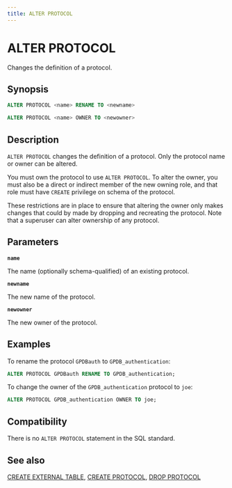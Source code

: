 ```yaml
---
title: ALTER PROTOCOL
---
```


# ALTER PROTOCOL

Changes the definition of a protocol.

## Synopsis

```sql
ALTER PROTOCOL <name> RENAME TO <newname>

ALTER PROTOCOL <name> OWNER TO <newowner>
```

## Description

`ALTER PROTOCOL` changes the definition of a protocol. Only the protocol name or owner can be altered.

You must own the protocol to use `ALTER PROTOCOL`. To alter the owner, you must also be a direct or indirect member of the new owning role, and that role must have `CREATE` privilege on schema of the protocol.

These restrictions are in place to ensure that altering the owner only makes changes that could by made by dropping and recreating the protocol. Note that a superuser can alter ownership of any protocol.

## Parameters

**`name`**

The name (optionally schema-qualified) of an existing protocol.

**`newname`**

The new name of the protocol.

**`newowner`**

The new owner of the protocol.

## Examples

To rename the protocol `GPDBauth` to `GPDB_authentication`:

```sql
ALTER PROTOCOL GPDBauth RENAME TO GPDB_authentication;
```

To change the owner of the `GPDB_authentication` protocol to `joe`:

```sql
ALTER PROTOCOL GPDB_authentication OWNER TO joe;
```

## Compatibility

There is no `ALTER PROTOCOL` statement in the SQL standard.

## See also

[CREATE EXTERNAL TABLE](/docs/sql-stmts/sql-stmt-create-external-table.md), [CREATE PROTOCOL](/docs/sql-stmts/sql-stmt-create-protocol.md), [DROP PROTOCOL](/docs/sql-stmts/sql-stmt-drop-protocol.md)
